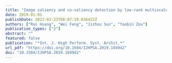 ```yaml
---
title: "Image saliency and co-saliency detection by low-rank multiscale fusion"
date: 2019-01-01
publishDate: 2022-03-23T08:07:19.036422Z
authors: ["Rui Huang", "Wei Feng", "Jizhou Sun", "Yaobin Zou"]
publication_types: ["2"]
abstract: ""
featured: false
publication: "*Int. J. High Perform. Syst. Archit.*"
url_pdf: "https://doi.org/10.1504/IJHPSA.2019.104942"
doi: "10.1504/IJHPSA.2019.104942"
---
```


